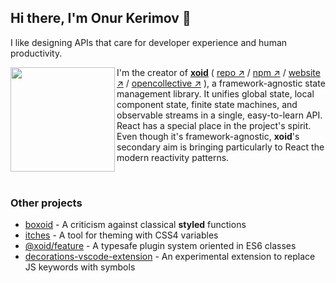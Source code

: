 ## Hi there, I'm Onur Kerimov 👋

I like designing APIs that care for developer experience and human productivity.
</br>

<a href="https://xoid.dev">
  <img width="167" src="https://raw.githubusercontent.com/onurkerimov/xoid/master/assets/logo-full.svg" align="left" />
</a>
      
I'm the creator of [**xoid**](https://github.com/xoidlabs/xoid) ( [repo ↗︎](https://github.com/xoidlabs/xoid) / [npm ↗︎](https://www.npmjs.com/package/xoid) / [website ↗︎](https://xoid.dev) / [opencollective ↗︎](https://opencollective.com/xoid) ), a framework-agnostic state management library. It unifies global state, local component state, finite state machines, and observable streams in a single, easy-to-learn API. React has a special place in the project's spirit. Even though it's framework-agnostic, **xoid**'s secondary aim is bringing particularly to React the modern reactivity patterns.


</br>

### Other projects
- [boxoid](https://github.com/onurkerimov/boxoid) - A criticism against classical **styled** functions
- [itches](https://github.com/onurkerimov/itches) - A tool for theming with CSS4 variables
- [@xoid/feature](https://www.npmjs.com/package/@xoid/feature) - A typesafe plugin system oriented in ES6 classes
- [decorations-vscode-extension](https://github.com/onurkerimov/decorations-vscode-extension) - An experimental extension to replace JS keywords with symbols
